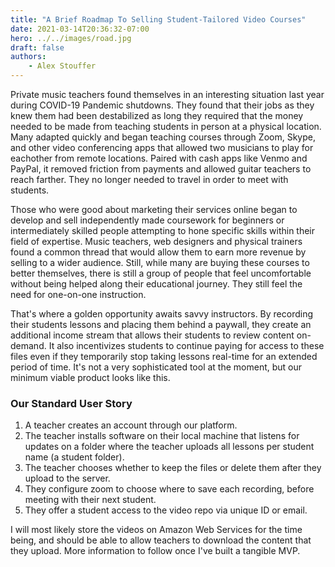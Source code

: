 ```yaml
---
title: "A Brief Roadmap To Selling Student-Tailored Video Courses"
date: 2021-03-14T20:36:32-07:00
hero: ../../images/road.jpg
draft: false
authors:
    - Alex Stouffer
---
```


Private music teachers found themselves in an interesting situation last year during COVID-19 Pandemic shutdowns. They found that their jobs as they knew them had been destabilized as long they required that the money needed to be made from teaching students in person at a physical location. Many adapted quickly and began teaching courses through Zoom, Skype, and other video conferencing apps that allowed two musicians to play for eachother from remote locations. Paired with cash apps like Venmo and PayPal, it removed friction from payments and allowed guitar teachers to reach farther. They no longer needed to travel in order to meet with students. 

Those who were good about marketing their services online began to develop and sell independently made coursework for beginners or intermediately skilled people attempting to hone specific skills within their field of expertise. Music teachers, web designers and physical trainers found a common thread that would allow them to earn more revenue by selling to a wider audience. Still, while many are buying these courses to better themselves, there is still a group of people that feel uncomfortable without being helped along their educational journey. They still feel the need for one-on-one instruction.

That's where a golden opportunity awaits savvy instructors. By recording their students lessons and placing them behind a paywall, they create an additional income stream that allows their students to review content on-demand. It also incentivizes students to continue paying for access to these files even if they temporarily stop taking lessons real-time for an extended period of time. It's not a very sophisticated tool at the moment, but our minimum viable product looks like this.

### Our Standard User Story

1. A teacher creates an account through our platform.
2. The teacher installs software on their local machine that listens for updates on a folder where the teacher uploads all lessons per student name (a student folder).
3. The teacher chooses whether to keep the files or delete them after they upload to the server.
4. They configure zoom to choose where to save each recording, before meeting with their next student.
5. They offer a student access to the video repo via unique ID or email.

I will most likely store the videos on Amazon Web Services for the time being, and should be able to allow teachers to download the content that they upload. More information to follow once I've built a tangible MVP.

